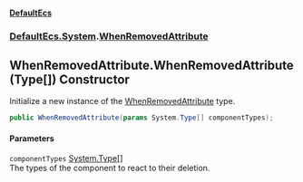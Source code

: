 #### [DefaultEcs](DefaultEcs.md 'DefaultEcs')
### [DefaultEcs.System](DefaultEcs.md#DefaultEcs_System 'DefaultEcs.System').[WhenRemovedAttribute](WhenRemovedAttribute.md 'DefaultEcs.System.WhenRemovedAttribute')
## WhenRemovedAttribute.WhenRemovedAttribute(Type[]) Constructor
Initialize a new instance of the [WhenRemovedAttribute](WhenRemovedAttribute.md 'DefaultEcs.System.WhenRemovedAttribute') type.  
```csharp
public WhenRemovedAttribute(params System.Type[] componentTypes);
```
#### Parameters
<a name='DefaultEcs_System_WhenRemovedAttribute_WhenRemovedAttribute(System_Type__)_componentTypes'></a>
`componentTypes` [System.Type](https://docs.microsoft.com/en-us/dotnet/api/System.Type 'System.Type')[[]](https://docs.microsoft.com/en-us/dotnet/api/System.Array 'System.Array')  
The types of the component to react to their deletion.
  
